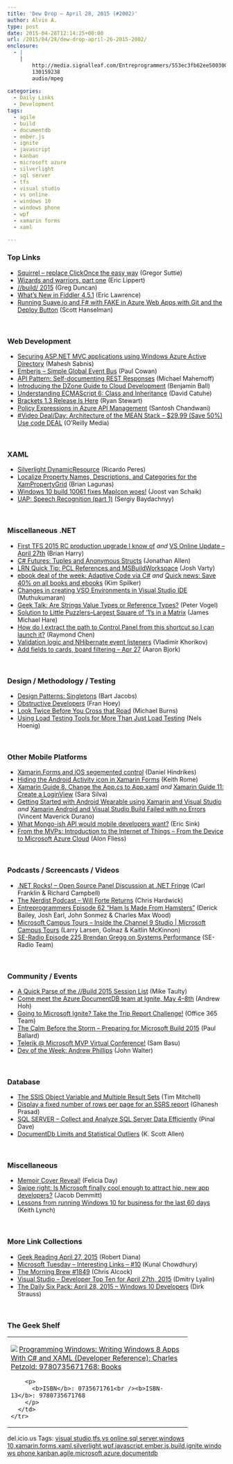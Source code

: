 ```yaml
---
title: 'Dew Drop – April 28, 2015 (#2002)'
author: Alvin A.
type: post
date: 2015-04-28T12:14:25+00:00
url: /2015/04/28/dew-drop-april-26-2015-2002/
enclosure:
  - |
    |
        http://media.signalleaf.com/Entreprogrammers/553ec3fb62ee500300570667/rss/Episode-62.mp3
        130159238
        audio/mpeg
        
categories:
  - Daily Links
  - Development
tags:
  - agile
  - build
  - documentdb
  - ember.js
  - ignite
  - javascript
  - kanban
  - microsoft azure
  - silverlight
  - sql server
  - tfs
  - visual studio
  - vs online
  - windows 10
  - windows phone
  - wpf
  - xamarin forms
  - xaml

---
```

### <a name="top"></a>Top Links

  * <a href="http://gregorsuttie.com/2015/04/27/squirrel-replace-clickonce-the-easy-way/" target="_blank">Squirrel – replace ClickOnce the easy way</a> (Gregor Suttie)
  * <a href="http://ericlippert.com/2015/04/27/wizards-and-warriors-part-one/" target="_blank">Wizards and warriors, part one</a> (Eric Lippert)
  * <a href="http://channel9.msdn.com/coding4fun/blog/build-2015" target="_blank">//build/ 2015</a> (Greg Duncan)
  * <a href="http://feedproxy.google.com/~r/Telerik/~3/1RY6mWs9u6Y/what-s-new-in-fiddler-4-5-1" target="_blank">What’s New in Fiddler 4.5.1</a> (Eric Lawrence)
  * <a href="http://feeds.hanselman.com/~/90271870/0/scotthanselman~Running-Suaveio-and-F-with-FAKE-in-Azure-Web-Apps-with-Git-and-the-Deploy-Button.aspx" target="_blank">Running Suave.io and F# with FAKE in Azure Web Apps with Git and the Deploy Button</a> (Scott Hanselman)

&nbsp;

### <a name="web"></a>Web Development

  * <a href="http://feedproxy.google.com/~r/netCurryRecentArticles/~3/PSLhKm_O-uk/ShowArticle.aspx" target="_blank">Securing ASP.NET MVC applications using Windows Azure Active Directory</a> (Mahesh Sabnis)
  * <a href="http://thesoftwaresimpleton.com//blog/2015/04/27/event-bus/" target="_blank">Emberjs &#8211; Simple Global Event Bus</a> (Paul Cowan)
  * <a href="http://softwareas.com/api-pattern-self-documenting-rest-responses/" target="_blank">API Pattern: Self-documenting REST Responses</a> (Michael Mahemoff)
  * <a href="http://java.dzone.com/articles/introducing-dzone-guide-cloud-0" target="_blank">Introducing the DZone Guide to Cloud Development</a> (Benjamin Ball)
  * <a href="http://www.codeproject.com/Articles/899653/Understanding-ECMAScript-Class-and-Inheritance" target="_blank">Understanding ECMAScript 6: Class and Inheritance</a> (David Catuhe)
  * <a href="http://blog.brackets.io/2015/04/27/brackets-1-3-release-is-here/" target="_blank">Brackets 1.3 Release Is Here</a> (Ryan Stewart)
  * <a href="http://azure.microsoft.com/blog/2015/04/27/policy-expressions-in-azure-api-management/" target="_blank">Policy Expressions in Azure API Management</a> (Santosh Chandwani)
  * <a href="http://feedproxy.google.com/~r/oreilly/news/~3/X90dnTCV03I/0636920039495.do" target="_blank">#Video Deal/Day: Architecture of the MEAN Stack &#8211; $29.99 (Save 50%) Use code DEAL</a> (O&#8217;Reilly Media)

&nbsp;

### <a name="silverlight"></a>XAML

  * <a href="http://weblogs.asp.net:80/ricardoperes/silverlight-dynamicresource" target="_blank">Silverlight DynamicResource</a> (Ricardo Peres)
  * <a href="http://brianlagunas.com/localize-property-names-descriptions-and-categories-for-the-xampropertygrid/" target="_blank">Localize Property Names, Descriptions, and Categories for the XamPropertyGrid</a> (Brian Lagunas)
  * <a href="http://feedproxy.google.com/~r/blogspot/dotnetbyexample/~3/5VBpGOQtYtY/windows-10-build-10061-fixes-mapicon.html" target="_blank">Windows 10 build 10061 fixes MapIcon woes!</a> (Joost van Schaik)
  * <a href="http://feedproxy.google.com/~r/CanDevs/~3/HeSlk8IZVJM/uap-speech-recognition-part-1.aspx" target="_blank">UAP: Speech Recognition (part 1)</a> (Sergiy Baydachnyy)

&nbsp;

### <a name="dotnet"></a>Miscellaneous .NET

  * <a href="http://blogs.msdn.com/b/bharry/archive/2015/04/27/first-tfs-2015-rc-production-upgrade-i-know-of.aspx" target="_blank">First TFS 2015 RC production upgrade I know of</a> _and_ <a href="http://blogs.msdn.com/b/bharry/archive/2015/04/27/vs-online-update-april-27th.aspx" target="_blank">VS Online Update – April 27th</a> (Brian Harry)
  * <a href="http://www.infoq.com/news/2015/04/CSharp-7-Tuples?utm_campaign=infoq_content&utm_source=infoq&utm_medium=feed&utm_term=global" target="_blank">C# Futures: Tuples and Anonymous Structs</a> (Jonathan Allen)
  * <a href="https://joshvarty.wordpress.com/2015/04/28/lrn-quick-tip-pcl-references-and-msbuildworkspace/" target="_blank">LRN Quick Tip: PCL References and MSBuildWorkspace</a> (Josh Varty)
  * <a href="http://blogs.msdn.com/b/microsoft_press/archive/2015/04/27/ebook-deal-of-the-week-adaptive-code-via-c.aspx" target="_blank">ebook deal of the week: Adaptive Code via C#</a> _and_ <a href="http://blogs.msdn.com/b/microsoft_press/archive/2015/04/27/quick-news-save-40-on-all-books-and-ebooks.aspx" target="_blank">Quick news: Save 40% on all books and ebooks</a> (Kim Spilker)
  * <a href="http://blogs.msdn.com/b/visualstudioalm/archive/2015/04/28/changes-in-creating-vso-environments-in-visual-studio-ide.aspx" target="_blank">Changes in creating VSO Environments in Visual Studio IDE</a> (Muthukumaran)
  * <a href="http://visualstudiomagazine.com/articles/2015/04/01/strings-value-types-or-reference-types.aspx" target="_blank">Geek Talk: Are Strings Value Types or Reference Types?</a> (Peter Vogel)
  * <a href="http://feedproxy.google.com/~r/BlackRabbitCoder/~3/GHrTiYcgOMg/solution-to-little-puzzlersndashlargest-square-of-lsquo1rsquos-in-a-matrix.aspx" target="_blank">Solution to Little Puzzlers–Largest Square of ‘1’s in a Matrix</a> (James Michael Hare)
  * <a href="http://blogs.msdn.com/b/oldnewthing/archive/2015/04/27/10609955.aspx" target="_blank">How do I extract the path to Control Panel from this shortcut so I can launch it?</a> (Raymond Chen)
  * <a href="http://enterprisecraftsmanship.com/2015/04/27/validation-logic-and-nhibernate-event-listeners/" target="_blank">Validation logic and NHibernate event listeners</a> (Vladimir Khorikov)
  * <a href="https://www.visualstudio.com/en-us/news/2015-apr-27-vso" target="_blank">Add fields to cards, board filtering – Apr 27</a> (Aaron Bjork)

&nbsp;

### <a name="design"></a>Design / Methodology / Testing

  * <a href="http://code.tutsplus.com/articles/design-patterns-singletons--cms-23886" target="_blank">Design Patterns: Singletons</a> (Bart Jacobs)
  * <a href="http://feedproxy.google.com/~r/geekswithblogs/~3/JOsrdMH6S38/obstructive-developers.aspx" target="_blank">Obstructive Developers</a> (Fran Hoey)
  * <a href="http://scrumblogmillionaire.com/2015/04/27/look-twice-before-you-cross-that-road/" target="_blank">Look Twice Before You Cross that Road</a> (Michael Burns)
  * <a href="http://www.stickyminds.com/article/using-load-testing-tools-more-just-load-testing" target="_blank">Using Load Testing Tools for More Than Just Load Testing</a> (Nels Hoenig)

&nbsp;

### <a name="mobile"></a>Other Mobile Platforms

  * <a href="http://danielhindrikes.se/xamarin/xamarin-forms-and-ios-segemented-control/" target="_blank">Xamarin.Forms and iOS segemented control</a> (Daniel Hindrikes)
  * <a href="http://www.wintellect.com/devcenter/krome/hiding-the-android-activity-icon-in-xamarin-forms-3" target="_blank">Hiding the Android Activity icon in Xamarin Forms</a> (Keith Rome)
  * <a href="http://www.saramgsilva.com/index.php/2015/xamarin-guide-8-change-the-app-cs-to-app-xaml/" target="_blank">Xamarin Guide 8. Change the App.cs to App.xaml</a> _and_ <a href="http://www.c-sharpcorner.com/UploadFile/3789b7/xamarin-guide-11-create-a-loginview/" target="_blank">Xamarin Guide 11: Create a LoginView</a> (Sara Silva)
  * <a href="http://www.c-sharpcorner.com/UploadFile/8c19e8/getting-started-with-android-wearable-using-xamarin-and-visu/" target="_blank">Getting Started with Android Wearable using Xamarin and Visual Studio</a> _and_ <a href="http://www.c-sharpcorner.com/UploadFile/8c19e8/xamarin-android-and-visual-studio-build-failed-with-no-error/" target="_blank">Xamarin Android and Visual Studio Build Failed with no Errors</a> (Vincent Maverick Durano)
  * <a href="http://www.ericsink.com/entries/elmo_client_side.html" target="_blank">What Mongo-ish API would mobile developers want?</a> (Eric Sink)
  * <a href="http://blogs.msdn.com/b/microsoft_press/archive/2015/04/27/from-the-mvps-introduction-to-the-internet-of-things-from-the-device-to-microsoft-azure-cloud.aspx" target="_blank">From the MVPs: Introduction to the Internet of Things – From the Device to Microsoft Azure Cloud</a> (Alon Fliess)

&nbsp;

### <a name="podcasts"></a>Podcasts / Screencasts / Videos

  * <a href="http://www.dotnetrocks.com/default.aspx?ShowNum=1131" target="_blank">.NET Rocks! &#8211; Open Source Panel Discussion at .NET Fringe</a> (Carl Franklin & Richard Campbell)
  * <a href="http://nerdist.libsyn.com/will-forte-returns" target="_blank">The Nerdist Podcast &#8211; Will Forte Returns</a> (Chris Hardwick)
  * <a href="http://media.signalleaf.com/Entreprogrammers/553ec3fb62ee500300570667/rss/Episode-62.mp3" target="_blank">Entreprogrammers Episode 62 &#8220;Ham Is Made From Hamsters&#8221;</a> (Derick Bailey, Josh Earl, John Sonmez & Charles Max Wood)
  * <a href="http://channel9.msdn.com/Series/CampusTours/Microsoft-Campus-Tours-Inside-the-Channel-9-Studio" target="_blank">Microsoft Campus Tours &#8211; Inside the Channel 9 Studio | Microsoft Campus Tours</a> (Larry Larsen, Golnaz & Kaitlin McKinnon)
  * <a href="http://feedproxy.google.com/~r/se-radio/~3/2bknCFtzZl0/" target="_blank">SE-Radio Episode 225 Brendan Gregg on Systems Performance</a> (SE-Radio Team)

&nbsp;

### <a name="events"></a>Community / Events

  * <a href="http://feedproxy.google.com/~r/mtaulty/~3/_8UOStmWCvs/a-quick-parse-of-the-build-2015-session-list.aspx" target="_blank">A Quick Parse of the //Build 2015 Session List</a> (Mike Taulty)
  * <a href="http://azure.microsoft.com/blog/2015/04/27/come-meet-the-azure-documentdb-team-at-ignite-may-48th/" target="_blank">Come meet the Azure DocumentDB team at Ignite, May 4–8th</a> (Andrew Hoh)
  * <a href="http://blogs.office.com/2015/04/27/going-to-microsoft-ignite-take-the-trip-report-challenge/" target="_blank">Going to Microsoft Ignite? Take the Trip Report Challenge!</a> (Office 365 Team)
  * <a href="http://www.wintellect.com/devcenter/paulballard/the-calm-before-the-storm-preparing-for-microsoft-build-2015" target="_blank">The Calm Before the Storm – Preparing for Microsoft Build 2015</a> (Paul Ballard)
  * <a href="http://feedproxy.google.com/~r/Telerik/~3/wZJ-aH3857E/telerik-@-microsoft-mvp-virtual-conference!" target="_blank">Telerik @ Microsoft MVP Virtual Conference!</a> (Sam Basu)
  * <a href="http://java.dzone.com/articles/dev-week-andrew-phillips" target="_blank">Dev of the Week: Andrew Phillips</a> (John Walter)

&nbsp;

### <a name="sql"></a>Database

  * <a href="http://www.sqlservercentral.com/blogs/tim_mitchell/2015/04/27/the-ssis-object-variable-and-multiple-result-sets/" target="_blank">The SSIS Object Variable and Multiple Result Sets</a> (Tim Mitchell)
  * <a href="http://feedproxy.google.com/~r/MSSQLTips-LatestSqlServerTips/~3/K4-04P5Gu4M/tip.asp" target="_blank">Display a fixed number of rows per page for an SSRS report</a> (Ghanesh Prasad)
  * <a href="http://blog.sqlauthority.com/2015/04/28/sql-server-collect-and-analyze-sql-server-data-efficiently/" target="_blank">SQL SERVER – Collect and Analyze SQL Server Data Efficiently</a> (Pinal Dave)
  * <a href="http://odetocode.com/blogs/scott/archive/2015/04/27/documentdb-limits-and-statistical-outliers.aspx" target="_blank">DocumentDb Limits and Statistical Outliers</a> (K. Scott Allen)

&nbsp;

### <a name="misc"></a>Miscellaneous

  * <a href="http://feliciaday.com/blog/memoir-cover-reveal/" target="_blank">Memoir Cover Reveal!</a> (Felicia Day)
  * <a href="http://feedproxy.google.com/~r/TechFlash/~3/gGrtY0ae43I/swipe-right-is-microsoft-finally-cool-enough-to.html" target="_blank">Swipe right: Is Microsoft finally cool enough to attract hip, new app developers?</a> (Jacob Demmitt)
  * <a href="http://ivision.com/blog/lessons-from-running-windows-10-for-business-for-the-last-60-days/?utm_source=rss&utm_medium=rss&utm_campaign=lessons-from-running-windows-10-for-business-for-the-last-60-days" target="_blank">Lessons from running Windows 10 for business for the last 60 days</a> (Keith Lynch)

&nbsp;

### <a name="links"></a>More Link Collections

  * <a href="http://feeds.regulargeek.com/~r/RegularGeek/~3/FOvOaNwlEGY/" target="_blank">Geek Reading April 27, 2015</a> (Robert Diana)
  * <a href="http://feedproxy.google.com/~r/kunal2383/~3/NEH5N65za4M/microsoft-tuesday-top-news-10.html" target="_blank">Microsoft Tuesday &#8211; Interesting Links &#8211; #10</a> (Kunal Chowdhury)
  * <a href="http://feedproxy.google.com/~r/ReflectivePerspective/~3/RO26K5HbejQ/" target="_blank">The Morning Brew #1849</a> (Chris Alcock)
  * <a href="http://www.lyalin.com/2015/04/27/visual-studio-developer-top-ten-for-april-27th-2015/" target="_blank">Visual Studio – Developer Top Ten for April 27th, 2015</a> (Dmitry Lyalin)
  * <a href="http://www.dirkstrauss.com/the-daily-six-pack/windows-10-developers" target="_blank">The Daily Six Pack: April 28, 2015 – Windows 10 Developers</a> (Dirk Strauss)

&nbsp;

### <a name="shelf"></a>The Geek Shelf

<div id="scid:7dc1bd33-94bd-46fd-a20b-0131235bcd47:d5c4cd67-6b66-4ac5-918d-24f907042cf0" class="wlWriterEditableSmartContent" style="float: none; padding-bottom: 0px; padding-top: 0px; padding-left: 0px; margin: 0px; display: inline; padding-right: 0px">
  <table cellspacing="0" cellpadding="2" width="400" border="0" unselectable="on">
    <tr>
      <td valign="top" width="400">
        <p>
          <a title="Programming Windows: Writing Windows 8 Apps With C# and XAML (Developer Reference): Charles Petzold: 9780735671768: Books" href="http://www.amazon.com/exec/obidos/ASIN/0735671761/alvinashcraft-20"><img data-recalc-dims="1" decoding="async" src="https://i0.wp.com/images.amazon.com/images/P/0735671761.01.MZZZZZZZ.jpg?w=660" border="0" align="left" style="float:left" />Programming Windows: Writing Windows 8 Apps With C# and XAML (Developer Reference): Charles Petzold: 9780735671768: Books</a>
        </p>
        
        <p>
          <b>ISBN</b>: 0735671761<br /><b>ISBN-13</b>: 9780735671768
        </p>
      </td>
    </tr>
  </table>
</div>

<div id="scid:0767317B-992E-4b12-91E0-4F059A8CECA8:bd4ce6ae-98ef-4fcf-87bb-1e9c69346e04" class="wlWriterEditableSmartContent" style="float: none; padding-bottom: 0px; padding-top: 0px; padding-left: 0px; margin: 0px; display: inline; padding-right: 0px">
  del.icio.us Tags: <a href="http://del.icio.us/popular/visual+studio" rel="tag">visual studio</a>,<a href="http://del.icio.us/popular/tfs" rel="tag">tfs</a>,<a href="http://del.icio.us/popular/vs+online" rel="tag">vs online</a>,<a href="http://del.icio.us/popular/sql+server" rel="tag">sql server</a>,<a href="http://del.icio.us/popular/windows+10" rel="tag">windows 10</a>,<a href="http://del.icio.us/popular/xamarin.forms" rel="tag">xamarin.forms</a>,<a href="http://del.icio.us/popular/xaml" rel="tag">xaml</a>,<a href="http://del.icio.us/popular/silverlight" rel="tag">silverlight</a>,<a href="http://del.icio.us/popular/wpf" rel="tag">wpf</a>,<a href="http://del.icio.us/popular/javascript" rel="tag">javascript</a>,<a href="http://del.icio.us/popular/ember.js" rel="tag">ember.js</a>,<a href="http://del.icio.us/popular/build" rel="tag">build</a>,<a href="http://del.icio.us/popular/ignite" rel="tag">ignite</a>,<a href="http://del.icio.us/popular/windows+phone" rel="tag">windows phone</a>,<a href="http://del.icio.us/popular/kanban" rel="tag">kanban</a>,<a href="http://del.icio.us/popular/agile" rel="tag">agile</a>,<a href="http://del.icio.us/popular/microsoft+azure" rel="tag">microsoft azure</a>,<a href="http://del.icio.us/popular/documentdb" rel="tag">documentdb</a>
</div>